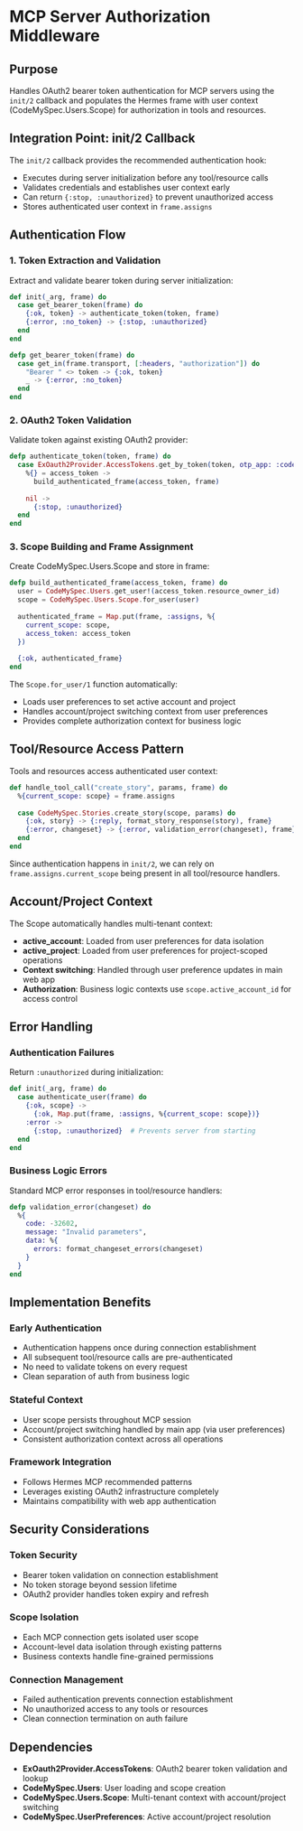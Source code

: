 # MCP Server Authorization Middleware

## Purpose
Handles OAuth2 bearer token authentication for MCP servers using the `init/2` callback and populates the Hermes frame with user context (CodeMySpec.Users.Scope) for authorization in tools and resources.

## Integration Point: init/2 Callback
The `init/2` callback provides the recommended authentication hook:
- Executes during server initialization before any tool/resource calls
- Validates credentials and establishes user context early
- Can return `{:stop, :unauthorized}` to prevent unauthorized access
- Stores authenticated user context in `frame.assigns`

## Authentication Flow

### 1. Token Extraction and Validation
Extract and validate bearer token during server initialization:
```elixir
def init(_arg, frame) do
  case get_bearer_token(frame) do
    {:ok, token} -> authenticate_token(token, frame)
    {:error, :no_token} -> {:stop, :unauthorized}
  end
end

defp get_bearer_token(frame) do
  case get_in(frame.transport, [:headers, "authorization"]) do
    "Bearer " <> token -> {:ok, token}
    _ -> {:error, :no_token}
  end
end
```

### 2. OAuth2 Token Validation
Validate token against existing OAuth2 provider:
```elixir
defp authenticate_token(token, frame) do
  case ExOauth2Provider.AccessTokens.get_by_token(token, otp_app: :code_my_spec) do
    %{} = access_token -> 
      build_authenticated_frame(access_token, frame)
    
    nil -> 
      {:stop, :unauthorized}
  end
end
```

### 3. Scope Building and Frame Assignment
Create CodeMySpec.Users.Scope and store in frame:
```elixir
defp build_authenticated_frame(access_token, frame) do
  user = CodeMySpec.Users.get_user!(access_token.resource_owner_id)
  scope = CodeMySpec.Users.Scope.for_user(user)
  
  authenticated_frame = Map.put(frame, :assigns, %{
    current_scope: scope,
    access_token: access_token
  })
  
  {:ok, authenticated_frame}
end
```

The `Scope.for_user/1` function automatically:
- Loads user preferences to set active account and project
- Handles account/project switching context from user preferences
- Provides complete authorization context for business logic

## Tool/Resource Access Pattern
Tools and resources access authenticated user context:
```elixir
def handle_tool_call("create_story", params, frame) do
  %{current_scope: scope} = frame.assigns
  
  case CodeMySpec.Stories.create_story(scope, params) do
    {:ok, story} -> {:reply, format_story_response(story), frame}
    {:error, changeset} -> {:error, validation_error(changeset), frame}
  end
end
```

Since authentication happens in `init/2`, we can rely on `frame.assigns.current_scope` being present in all tool/resource handlers.

## Account/Project Context
The Scope automatically handles multi-tenant context:
- **active_account**: Loaded from user preferences for data isolation
- **active_project**: Loaded from user preferences for project-scoped operations  
- **Context switching**: Handled through user preference updates in main web app
- **Authorization**: Business logic contexts use `scope.active_account_id` for access control

## Error Handling

### Authentication Failures
Return `:unauthorized` during initialization:
```elixir
def init(_arg, frame) do
  case authenticate_user(frame) do
    {:ok, scope} -> 
      {:ok, Map.put(frame, :assigns, %{current_scope: scope})}
    :error -> 
      {:stop, :unauthorized}  # Prevents server from starting
  end
end
```

### Business Logic Errors
Standard MCP error responses in tool/resource handlers:
```elixir
defp validation_error(changeset) do
  %{
    code: -32602,
    message: "Invalid parameters",
    data: %{
      errors: format_changeset_errors(changeset)
    }
  }
end
```

## Implementation Benefits

### Early Authentication
- Authentication happens once during connection establishment
- All subsequent tool/resource calls are pre-authenticated
- No need to validate tokens on every request
- Clean separation of auth from business logic

### Stateful Context
- User scope persists throughout MCP session
- Account/project switching handled by main app (via user preferences)
- Consistent authorization context across all operations

### Framework Integration
- Follows Hermes MCP recommended patterns
- Leverages existing OAuth2 infrastructure completely
- Maintains compatibility with web app authentication

## Security Considerations

### Token Security
- Bearer token validation on connection establishment
- No token storage beyond session lifetime
- OAuth2 provider handles token expiry and refresh

### Scope Isolation
- Each MCP connection gets isolated user scope
- Account-level data isolation through existing patterns
- Business contexts handle fine-grained permissions

### Connection Management
- Failed authentication prevents connection establishment
- No unauthorized access to any tools or resources
- Clean connection termination on auth failure

## Dependencies
- **ExOauth2Provider.AccessTokens**: OAuth2 bearer token validation and lookup
- **CodeMySpec.Users**: User loading and scope creation
- **CodeMySpec.Users.Scope**: Multi-tenant context with account/project switching
- **CodeMySpec.UserPreferences**: Active account/project resolution